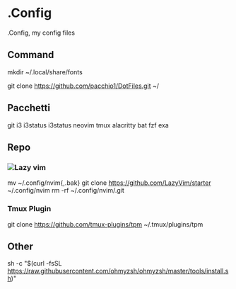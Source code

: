 # .Config

.Config, my config files

## Command

mkdir ~/.local/share/fonts

git clone <https://github.com/pacchio1/DotFiles.git> ~/

## Pacchetti

git i3 i3status i3status neovim tmux alacritty bat fzf exa

## Repo

### ![Lazy vim](https://www.lazyvim.org/)

mv ~/.config/nvim{,.bak}
git clone <https://github.com/LazyVim/starter> ~/.config/nvim
rm -rf ~/.config/nvim/.git

### Tmux Plugin

git clone <https://github.com/tmux-plugins/tpm> ~/.tmux/plugins/tpm

## Other

sh -c "$(curl -fsSL <https://raw.githubusercontent.com/ohmyzsh/ohmyzsh/master/tools/install.sh>)"
